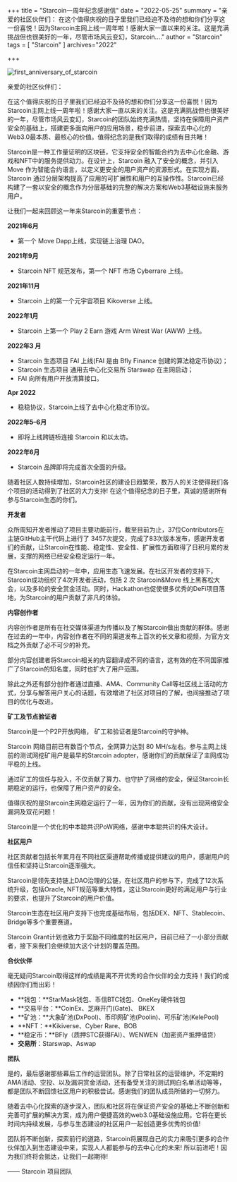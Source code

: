 +++
title = "Starcoin一周年纪念感谢信"
date = "2022-05-25"
summary = "亲爱的社区伙伴们： 在这个值得庆祝的日子里我们已经迫不及待的想和你们分享这一份喜悦！因为Starcoin主网上线一周年啦！感谢大家一直以来的关注。这是充满挑战但也很美好的一年，尽管市场风云变幻，Starcoin...."
author = "Starcoin"
tags = [
    "Starcoin"
]
archives="2022"

+++

![first_anniversary_of_starcoin](/images/hackathon/first_anniversary_of_starcoin.png)

亲爱的社区伙伴们：

在这个值得庆祝的日子里我们已经迫不及待的想和你们分享这一份喜悦！因为Starcoin主网上线一周年啦！感谢大家一直以来的关注。这是充满挑战但也很美好的一年，尽管市场风云变幻，Starcoin的团队始终充满热情，坚持在保障用户资产安全的基础上，搭建更多面向用户的应用场景，稳步前进，探索去中心化的Web3.0最本质、最核心的价值。值得纪念的是我们取得的成绩有目共睹！

Starcoin是一种工作量证明的区块链，它支持安全的智能合约为去中心化金融、游戏和NFT中的服务提供动力。在设计上，Starcoin 融入了安全的概念，并引入 Move 作为智能合约语言，以定义更安全的用户资产的资源形式。在实现方面，Starcoin 通过分层架构提高了应用的可扩展性和用户的互操作性。Starcoin已经构建了一套以安全的概念作为分层基础的完整的解决方案和Web3基础设施来服务用户。

让我们一起来回顾这一年来Starcoin的重要节点：

**2021年6月**

- 第一个 Move Dapp上线，实现链上治理 DAO。

**2021年9月**

- Starcoin NFT 规范发布，第一个 NFT 市场 Cyberrare 上线。

**2021年11月**

- Starcoin 上的第一个元宇宙项目 Kikoverse 上线。

**2022年1月**

- Starcoin 上第一个 Play 2 Earn 游戏 Arm Wrest War (AWW) 上线。

**2022年3 月**

- Starcoin 生态项目 FAI 上线(FAI 是由 Bfly Finance 创建的算法稳定币协议)；
- Starcoin 生态项目 通用去中心化交易所 Starswap 在主网启动；
- FAI 向所有用户开放清算接口。

**Apr 2022**

- 稳稳协议，Starcoin上线了去中心化稳定币协议。

**2022年5–6月**

- 即将上线跨链桥连接 Starcoin 和以太坊。

**2022年6月**

- Starcoin 品牌即将完成首次全面的升级。

随着社区人数持续增加，Starcoin社区的建设日趋繁荣，数万人的关注使得我们各个项目的活动得到了社区的大力支持! 在这个值得纪念的日子里，真诚的感谢所有参与Starcoin生态的你们。

**开发者**

众所周知开发者推动了项目主要功能前行，截至目前为止，37位Contributors在主链GitHub主干代码上进行了 3457次提交，完成了83次版本发布，感谢开发者们的贡献，让Starcoin在性能、稳定性、安全性、扩展性方面取得了日积月累的发展，支撑的网络已经安全稳定运行一年。

在Starcoin主网启动的一年中，应用生态飞速发展。在社区开发者的支持下，Starcoin成功组织了4次开发者活动，包括 2 次 Starcoin&Move 线上黑客松大会，以及多轮的安全赏金活动。同时，Hackathon也促使很多优秀的DeFi项目落地，为Starcoin的用户贡献了非凡的体验。

**内容创作者**

内容创作者是所有在社交媒体渠道为传播以及了解Starcoin做出贡献的群体。感谢在过去的一年中，内容创作者在不同的渠道发布上百次的长文章和视频，为官方文档之外贡献了必不可少的补充。

部分内容创建者将Starcoin相关的内容翻译成不同的语言，这有效的在不同国家推广了Starcoin的知名度，同时也扩大了用户范围。

除此之外还有部分创作者通过直播、AMA、Community Call等社区线上活动的方式，分享与解答用户关心的话题，有效增进了社区对项目的了解，也间接推动了项目的优化与改进。

**矿工及节点验证者**

Starcoin是一个P2P开放网络， 矿工和验证者是Starcoin的守护神。

Starcoin 网络目前已有数百个节点，全网算力达到 80 MH/s左右。参与主网上线前的测试网挖矿用户是最早的Starcoin adopter，感谢你们的贡献保证了主网成功平稳的上线。

通过矿工的信任与投入，不仅贡献了算力、也守护了网络的安全，保证Starcoin长期稳定的运行，也保障了用户资产的安全。

值得庆祝的是Starcoin主网稳定运行了一年，因为你们的贡献，没有出现网络安全漏洞及双花问题！

Starcoin是一个优化的中本聪共识PoW网络，感谢中本聪共识的伟大设计。

**社区用户**

社区贡献者包括长年累月在不同社区渠道帮助传播或提供建议的用户，感谢用户的信任和坚持让Starcoin逐渐强大。

Starcoin是领先支持链上DAO治理的公链，在社区用户的参与下，完成了12次系统升级，包括Oracle, NFT规范等重大特性，这让Starcoin更好的满足用户与行业的要求，也提升了Starcoin的用户价值。

Starcoin生态在社区用户支持下也完成基础布局，包括DEX、NFT、Stablecoin、Bridge等多个重要赛道。

Starcoin Grant计划也致力于奖励不同维度的社区用户，目前已经了一小部分贡献者，接下来我们会继续加大这个计划的覆盖范围。

**合伙伙伴**

毫无疑问Starcoin取得这样的成绩是离不开优秀的合作伙伴的全力支持！我们的成绩因你们而出彩！

- **钱包：**StarMask钱包、币信BTC钱包、OneKey硬件钱包
- **交易平台：**CoinEx、芝麻开门(Gate)、 BKEX
- **矿池：**大象矿池(DxPool)、币印网矿池(Poolin)、可乐矿池(KelePool)
- **NFT：**Kikiverse、Cyber Rare、BOB
- **稳定币：**BFly（质押STC获得FAI）、WENWEN（加密资产抵押借贷）
- **交易所**：Starswap、Aswap

**团队**

是的，最后感谢那些幕后工作的运营团队。除了日常社区的运营维护，不定期的AMA活动、空投、以及漏洞赏金活动，还有备受关注的测试网白名单活动等等，都是团队不断回馈社区用户的积极尝试。感谢我们的团队成员所做的一切努力。

随着去中心化探索的逐步深入，团队和社区将在保证资产安全的基础上不断创新和完善可扩展的解决方案，成为用户便捷高效的web3.0基础设施应用。它将在更长时间内持续发展，与参与生态建设的社区用户一起创造更多优秀的价值!

团队将不断创新，探索前行的道路，Starcoin将展现自己的实力来吸引更多的合作伙伴加入到生态建设中来，实现人人都能参与的去中心化的未来! 所以前进吧！因为我们终将会抵达，让我们一起期待!

—— Starcoin 项目团队
